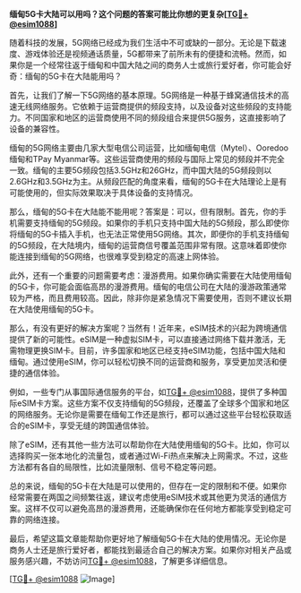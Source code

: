 **缅甸5G卡大陆可以用吗？这个问题的答案可能比你想的更复杂[[TG💪+ @esim1088](https://t.me/s/esim1088)]**

随着科技的发展，5G网络已经成为我们生活中不可或缺的一部分。无论是下载速度、游戏体验还是视频通话质量，5G都带来了前所未有的便捷和流畅。然而，如果你是一个经常往返于缅甸和中国大陆之间的商务人士或旅行爱好者，你可能会好奇：缅甸的5G卡在大陆能用吗？

首先，让我们了解一下5G网络的基本原理。5G网络是一种基于蜂窝通信技术的高速无线网络服务。它依赖于运营商提供的频段支持，以及设备对这些频段的支持能力。不同国家和地区的运营商使用不同的频段组合来提供5G服务，这直接影响了设备的兼容性。

缅甸的5G网络主要由几家大型电信公司运营，比如缅甸电信（Mytel）、Ooredoo缅甸和TPay Myanmar等。这些运营商使用的频段与国际上常见的频段并不完全一致。缅甸的主要5G频段包括3.5GHz和26GHz，而中国大陆的5G频段则以2.6GHz和3.5GHz为主。从频段匹配的角度来看，缅甸的5G卡在大陆理论上是有可能使用的，但实际效果取决于具体设备的支持情况。

那么，缅甸的5G卡在大陆能不能用呢？答案是：可以，但有限制。首先，你的手机需要支持缅甸的5G频段。如果你的手机只支持中国大陆的5G频段，那么即使你将缅甸的5G卡插入手机，也无法正常使用5G网络。其次，即便你的手机支持缅甸的5G频段，在大陆境内，缅甸的运营商信号覆盖范围非常有限。这意味着即使你能连接到缅甸的5G网络，也很难享受到稳定的高速上网体验。

此外，还有一个重要的问题需要考虑：漫游费用。如果你确实需要在大陆使用缅甸的5G卡，你可能会面临高昂的漫游费用。缅甸的电信公司在大陆的漫游政策通常较为严格，而且费用较高。因此，除非你是紧急情况下需要使用，否则不建议长期在大陆使用缅甸的5G卡。

那么，有没有更好的解决方案呢？当然有！近年来，eSIM技术的兴起为跨境通信提供了新的可能性。eSIM是一种虚拟SIM卡，可以直接通过网络下载并激活，无需物理更换SIM卡。目前，许多国家和地区已经支持eSIM功能，包括中国大陆和缅甸。通过使用eSIM，你可以轻松切换不同的运营商和服务，享受更加灵活和便捷的通信体验。

例如，一些专门从事国际通信服务的平台，如[TG💪+ @esim1088](https://t.me/s/esim1088)，提供了多种国际eSIM卡方案。这些方案不仅支持缅甸的5G频段，还覆盖了全球多个国家和地区的网络服务。无论你是需要在缅甸工作还是旅行，都可以通过这些平台轻松获取适合的eSIM卡，享受无缝的跨国通信体验。

除了eSIM，还有其他一些方法可以帮助你在大陆使用缅甸的5G卡。比如，你可以选择购买一张本地化的流量包，或者通过Wi-Fi热点来解决上网需求。不过，这些方法都有各自的局限性，比如流量限制、信号不稳定等问题。

总的来说，缅甸的5G卡在大陆是可以使用的，但存在一定的限制和不便。如果你经常需要在两国之间频繁往返，建议考虑使用eSIM技术或其他更为灵活的通信方案。这样不仅可以避免高昂的漫游费用，还能确保你在任何地方都能享受到稳定可靠的网络连接。

最后，希望这篇文章能帮助你更好地了解缅甸5G卡在大陆的使用情况。无论你是商务人士还是旅行爱好者，都能找到最适合自己的解决方案。如果你对相关产品或服务感兴趣，不妨访问[TG💪+ @esim1088](https://t.me/s/esim1088)，了解更多详细信息。

[[TG💪+ @esim1088](https://t.me/s/esim1088) ![Image](https://i.postimg.cc/4NQfJmqS/Snipaste-2025-05-13-00-14-12.png)]